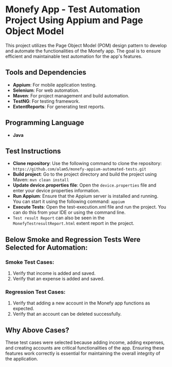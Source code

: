 # Monefy App - Test Automation Project Using Appium and Page Object Model

This project utilizes the Page Object Model (POM) design pattern to develop and automate the functionalities of the Monefy app. The goal is to ensure efficient and maintainable test automation for the app's features.

## Tools and Dependencies

- **Appium**: For mobile application testing.
- **Selenium**: For web automation.
- **Maven**: For project management and build automation.
- **TestNG**: For testing framework.
- **ExtentReports**: For generating test reports.

## Programming Language

- **Java**

## Test Instructions

- **Clone repository**: Use the following command to clone the repository: `https://github.com/alam5/monefy-appium-automated-tests.git`
- **Build project**: Go to the project directory and build the project using Maven: `mvn clean install`
- **Update device.properties file**: Open the `device.properties` file and enter your device properties information.
- **Run Appium**: Ensure that the Appium server is installed and running. You can start it using the following command: `appium`
- **Execute Tests**: Open the test-execution.xml file and run the project. You can do this from your IDE or using the command line.
- `Test result Report` can also be seen in the `MonefyTestresultReport.html` extent report in the project.

## Below Smoke and Regression Tests Were Selected for Automation:

### Smoke Test Cases:
1. Verify that income is added and saved.
2. Verify that an expense is added and saved.

### Regression Test Cases:
1. Verify that adding a new account in the Monefy app functions as expected.
2. Verify that an account can be deleted successfully.

## Why Above Cases?

These test cases were selected because adding income, adding expenses, and creating accounts are critical functionalities of the app. Ensuring these features work correctly is essential for maintaining the overall integrity of the application.

